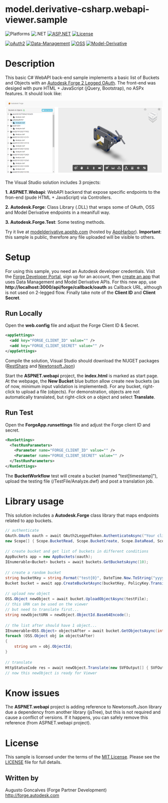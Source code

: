 # model.derivative-csharp.webapi-viewer.sample

![Platforms](https://img.shields.io/badge/platform-Windows-lightgray.svg)
![.NET](https://img.shields.io/badge/.NET-4.5.2-blue.svg)
[![ASP.NET](https://img.shields.io/badge/ASP.NET-4.5.2-blue.svg)](https://asp.net/)
[![License](http://img.shields.io/:license-mit-blue.svg)](http://opensource.org/licenses/MIT)

[![oAuth2](https://img.shields.io/badge/oAuth2-v1-green.svg)](http://developer.autodesk.com/)
[![Data-Management](https://img.shields.io/badge/Data%20Management-v1-green.svg)](http://developer.autodesk.com/)
[![OSS](https://img.shields.io/badge/OSS-v2-green.svg)](http://developer.autodesk.com/)
[![Model-Derivative](https://img.shields.io/badge/Model%20Derivative-v2-green.svg)](http://developer.autodesk.com/)

# Description

This basic C# WebAPI back-end sample implements a basic list of Buckets and Objects with an [Autodesk Forge 2 Legged OAuth](https://developer.autodesk.com/en/docs/oauth/v2/tutorials/get-2-legged-token/). The front-end was desiged with pure HTML + JavaScript (jQuery, Bootstrap), no ASPx features. It should look like:

![](indexpage.png)

 The Visual Studio solution includes 3 projects: 

**1. ASPNET.Webapi**: WebAPI backend that expose specific endpoints to the fron-end (pude HTML + JavaScript) via Controllers.

**2. Autodesk.Forge**: Class Library (.DLL) that wraps some of OAuth, OSS and Model Derivative endpoints in a meanifull way.

**3. Autodesk.Forge.Test**: Some testing methods.

Try it live at [modelderivative.apphb.com](http://modelderivative.apphb.com/) (hosted by [AppHarbor](https://appharbor.com/)). **Important**: this sample is public, therefore any file uploaded will be visible to others. 

# Setup

For using this sample, you need an Autodesk developer credentials. Visit the [Forge Developer Portal](https://developer.autodesk.com), sign up for an account, then [create an app](https://developer.autodesk.com/myapps/create) that uses Data Management and Model Derivative APIs. For this new app, use **http://localhost:3000/api/forge/callback/oauth** as Callback URL, although is not used on 2-legged flow. Finally take note of the **Client ID** and **Client Secret**.

## Run Locally

Open the **web.config** file and adjust the Forge Client ID & Secret.

```xml
<appSettings>
  <add key="FORGE_CLIENT_ID" value="" />
  <add key="FORGE_CLIENT_SECRET" value="" />
</appSettings>
```

Compile the solution, Visual Studio should download the NUGET packages ([RestSharp](https://www.nuget.org/packages/RestSharp) and [Newtonsoft.Json](https://www.nuget.org/packages/newtonsoft.json/))

Start the **ASPNET.webapi** project, the **index.html** is marked as start page. At the webpage, the **New Bucket** blue button allow create new buckets (as of now, minimum input validation is implemented). For any bucket, right-click to upload a file (objects). For demonstration, objects are not automatically translated, but right-click on a object and select **Translate**. 

## Run Test

Open the **ForgeApp.runsettings** file and adjust the Forge client ID and secret.

```xml
<RunSettings>
  <TestRunParameters>
    <Parameter name="FORGE_CLIENT_ID" value="" />
    <Parameter name="FORGE_CLIENT_SECRET" value="" />
  </TestRunParameters>
</RunSettings>
```

The **BucketWorkflow** test will create a bucket (named "test[timestamp]"), upload the testing file (/TestFile/Analyze.dwf) and post a translation job.

# Library usage

This solution includes a **Autodesk.Forge** class library that maps endpoints related to app buckets. 

```cs
// authenticate
OAuth.OAuth oauth = await OAuth2LeggedToken.AuthenticateAsync("Your client ID", "Your client secret",
new Scope[] { Scope.BucketRead, Scope.BucketCreate, Scope.DataRead, Scope.DataCreate, Scope.DataWrite });

// create bucket and get list of buckets in different conditions
AppBuckets app = new AppBuckets(oauth);
IEnumerable<Bucket> buckets = await buckets.GetBucketsAsync(10);

// create a random bucket
string bucketKey = string.Format("test{0}", DateTime.Now.ToString("yyyyMMddHHmmss"));
Bucket bucket = await app.CreateBucketAsync(bucketKey, PolicyKey.Transient);

// upload new object
OSS.Object newObject = await bucket.UploadObjectAsync(testFile);
// this URN can be used on the viewer
// but need to translate first...
string newObjectURN = newObject.ObjectId.Base64Encode();

// the list after should have 1 object...
IEnumerable<OSS.Object> objectsAfter = await bucket.GetObjectsAsync(int.MaxValue);
foreach (OSS.Object obj in objectsAfter)
{
    string urn = obj.ObjectId;
}

// translate
HttpStatusCode res = await newObject.Translate(new SVFOutput[] { SVFOutput.Views3d, SVFOutput.Views2d });
// now this newObject is ready for Viewer
```

# Know issues

The **ASPNET.webapi** project is adding reference to Newtonsoft.Json library due a dependency from another library (jsTree), but this is not required and cause a conflict of versions. If it happens, you can safely remove this reference (from ASPNET.webapi project).

# License

This sample is licensed under the terms of the [MIT License](http://opensource.org/licenses/MIT).
Please see the [LICENSE](LICENSE) file for full details.

## Written by

Augusto Goncalves (Forge Partner Development)<br />
http://forge.autodesk.com<br />
